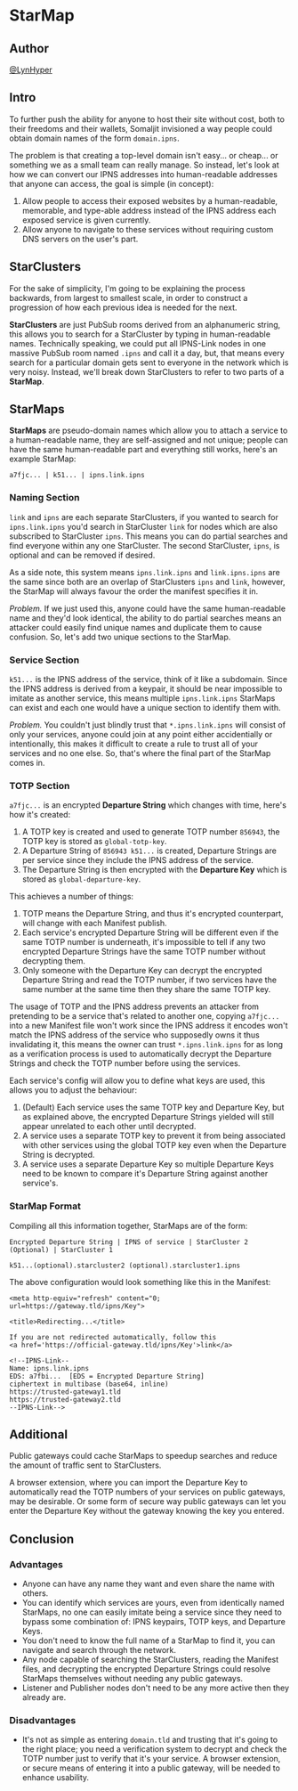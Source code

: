 # StarMap

## Author

[@LynHyper](https://github.com/LynHyper)

## Intro

To further push the ability for anyone to host their site without cost, both to their freedoms and their wallets, Somaljit invisioned a way people could obtain domain names of the form `domain.ipns`.

The problem is that creating a top-level domain isn't easy... or cheap... or something we as a small team can really manage. So instead, let's look at how we can convert our IPNS addresses into human-readable addresses that anyone can access, the goal is simple (in concept):

1. Allow people to access their exposed websites by a human-readable, memorable, and type-able address instead of the IPNS address each exposed service is given currently.
2. Allow anyone to navigate to these services without requiring custom DNS servers on the user's part.

## StarClusters

For the sake of simplicity, I'm going to be explaining the process backwards, from largest to smallest scale, in order to construct a progression of how each previous idea is needed for the next.

**StarClusters** are just PubSub rooms derived from an alphanumeric string, this allows you to search for a StarCluster by typing in human-readable names. Technically speaking, we could put all IPNS-Link nodes in one massive PubSub room named `.ipns` and call it a day, but, that means every search for a particular domain gets sent to everyone in the network which is very noisy. Instead, we'll break down StarClusters to refer to two parts of a **StarMap**.

## StarMaps

**StarMaps** are pseudo-domain names which allow you to attach a service to a human-readable name, they are self-assigned and not unique; people can have the same human-readable part and everything still works, here's an example StarMap:

`a7fjc... | k51... | ipns.link.ipns`

### Naming Section

`link` and `ipns` are each separate StarClusters, if you wanted to search for `ipns.link.ipns` you'd search in StarCluster `link` for nodes which are also subscribed to StarCluster `ipns`. This means you can do partial searches and find everyone within any one StarCluster. The second StarCluster, `ipns`, is optional and can be removed if desired.

As a side note, this system means `ipns.link.ipns` and `link.ipns.ipns` are the same since both are an overlap of StarClusters `ipns` and `link`, however, the StarMap will always favour the order the manifest specifies it in.

*Problem.* If we just used this, anyone could have the same human-readable name and they'd look identical, the ability to do partial searches means an attacker could easily find unique names and duplicate them to cause confusion. So, let's add two unique sections to the StarMap.

### Service Section

`k51...` is the IPNS address of the service, think of it like a subdomain. Since the IPNS address is derived from a keypair, it should be near impossible to imitate as another service, this means multiple `ipns.link.ipns` StarMaps can exist and each one would have a unique section to identify them with.

*Problem.* You couldn't just blindly trust that `*.ipns.link.ipns` will consist of only your services, anyone could join at any point either accidentially or intentionally, this makes it difficult to create a rule to trust all of your services and no one else. So, that's where the final part of the StarMap comes in.

### TOTP Section

`a7fjc...` is an encrypted **Departure String** which changes with time, here's how it's created:

1. A TOTP key is created and used to generate TOTP number `856943`, the TOTP key is stored as `global-totp-key`.
2. A Departure String of `856943 k51...` is created, Departure Strings are per service since they include the IPNS address of the service.
3. The Departure String is then encrypted with the **Departure Key** which is stored as `global-departure-key`.

This achieves a number of things:

1. TOTP means the Departure String, and thus it's encrypted counterpart, will change with each Manifest publish.
2. Each service's encrypted Departure String will be different even if the same TOTP number is underneath, it's impossible to tell if any two encrypted Departure Strings have the same TOTP number without decrypting them.
3. Only someone with the Departure Key can decrypt the encrypted Departure String and read the TOTP number, if two services have the same number at the same time then they share the same TOTP key.

The usage of TOTP and the IPNS address prevents an attacker from pretending to be a service that's related to another one, copying `a7fjc...` into a new Manifest file won't work since the IPNS address it encodes won't match the IPNS address of the service who supposedly owns it thus invalidating it, this means the owner can trust `*.ipns.link.ipns` for as long as a verification process is used to automatically decrypt the Departure Strings and check the TOTP number before using the services.

Each service's config will allow you to define what keys are used, this allows you to adjust the behaviour:

1. (Default) Each service uses the same TOTP key and Departure Key, but as explained above, the encrypted Departure Strings yielded will still appear unrelated to each other until decrypted.
2. A service uses a separate TOTP key to prevent it from being associated with other services using the global TOTP key even when the Departure String is decrypted.
3. A service uses a separate Departure Key so multiple Departure Keys need to be known to compare it's Departure String against another service's.

### StarMap Format

Compiling all this information together, StarMaps are of the form:

`Encrypted Departure String | IPNS of service | StarCluster 2 (Optional) | StarCluster 1`

`k51...(optional).starcluster2 (optional).starcluster1.ipns`



The above configuration would look something like this in the Manifest:

```
<meta http-equiv="refresh" content="0; url=https://gateway.tld/ipns/Key">

<title>Redirecting...</title>

If you are not redirected automatically, follow this 
<a href='https://official-gateway.tld/ipns/Key'>link</a>

<!--IPNS-Link--
Name: ipns.link.ipns
EDS: a7fbi...  [EDS = Encrypted Departure String]
ciphertext in multibase (base64, inline)
https://trusted-gateway1.tld
https://trusted-gateway2.tld
--IPNS-Link-->
```

## Additional

Public gateways could cache StarMaps to speedup searches and reduce the amount of traffic sent to StarClusters.

A browser extension, where you can import the Departure Key to automatically read the TOTP numbers of your services on public gateways, may be desirable. Or some form of secure way public gateways can let you enter the Departure Key without the gateway knowing the key you entered.

## Conclusion

### Advantages

- Anyone can have any name they want and even share the name with others.
- You can identify which services are yours, even from identically named StarMaps, no one can easily imitate being a service since they need to bypass some combination of: IPNS keypairs, TOTP keys, and Departure Keys.
- You don't need to know the full name of a StarMap to find it, you can navigate and search through the network.
- Any node capable of searching the StarClusters, reading the Manifest files, and decrypting the encrypted Departure Strings could resolve StarMaps themselves without needing any public gateways.
- Listener and Publisher nodes don't need to be any more active then they already are.

### Disadvantages

- It's not as simple as entering `domain.tld` and trusting that it's going to the right place; you need a verification system to decrypt and check the TOTP number just to verify that it's your service. A browser extension, or secure means of entering it into a public gateway, will be needed to enhance usability.
